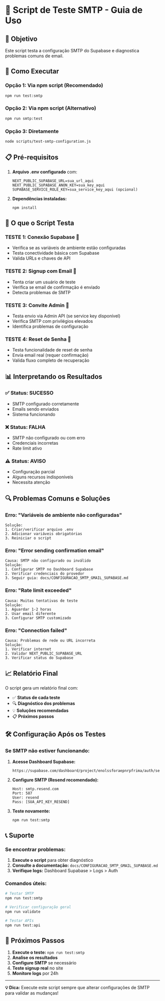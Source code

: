 # 📧 Script de Teste SMTP - Guia de Uso

## 🎯 **Objetivo**

Este script testa a configuração SMTP do Supabase e diagnostica problemas comuns de email.

## 🚀 **Como Executar**

### **Opção 1: Via npm script (Recomendado)**
```bash
npm run test:smtp
```

### **Opção 2: Via npm script (Alternativo)**
```bash
npm run smtp:test
```

### **Opção 3: Diretamente**
```bash
node scripts/test-smtp-configuration.js
```

## 📋 **Pré-requisitos**

1. **Arquivo .env configurado** com:
   ```
   NEXT_PUBLIC_SUPABASE_URL=sua_url_aqui
   NEXT_PUBLIC_SUPABASE_ANON_KEY=sua_key_aqui
   SUPABASE_SERVICE_ROLE_KEY=sua_service_key_aqui (opcional)
   ```

2. **Dependências instaladas:**
   ```bash
   npm install
   ```

## 🧪 **O que o Script Testa**

### **TESTE 1: Conexão Supabase** 📡
- Verifica se as variáveis de ambiente estão configuradas
- Testa conectividade básica com Supabase
- Valida URLs e chaves de API

### **TESTE 2: Signup com Email** 📧
- Tenta criar um usuário de teste
- Verifica se email de confirmação é enviado
- Detecta problemas de SMTP

### **TESTE 3: Convite Admin** 🔐
- Testa envio via Admin API (se service key disponível)
- Verifica SMTP com privilégios elevados
- Identifica problemas de configuração

### **TESTE 4: Reset de Senha** 🔑
- Testa funcionalidade de reset de senha
- Envia email real (requer confirmação)
- Valida fluxo completo de recuperação

## 📊 **Interpretando os Resultados**

### **✅ Status: SUCESSO**
- SMTP configurado corretamente
- Emails sendo enviados
- Sistema funcionando

### **❌ Status: FALHA**
- SMTP não configurado ou com erro
- Credenciais incorretas
- Rate limit ativo

### **⚠️ Status: AVISO**
- Configuração parcial
- Alguns recursos indisponíveis
- Necessita atenção

## 🔍 **Problemas Comuns e Soluções**

### **Erro: "Variáveis de ambiente não configuradas"**
```
Solução:
1. Criar/verificar arquivo .env
2. Adicionar variáveis obrigatórias
3. Reiniciar o script
```

### **Erro: "Error sending confirmation email"**
```
Causa: SMTP não configurado ou inválido
Solução:
1. Configurar SMTP no Dashboard Supabase
2. Verificar credenciais do provedor
3. Seguir guia: docs/CONFIGURACAO_SMTP_GMAIL_SUPABASE.md
```

### **Erro: "Rate limit exceeded"**
```
Causa: Muitas tentativas de teste
Solução:
1. Aguardar 1-2 horas
2. Usar email diferente
3. Configurar SMTP customizado
```

### **Erro: "Connection failed"**
```
Causa: Problemas de rede ou URL incorreta
Solução:
1. Verificar internet
2. Validar NEXT_PUBLIC_SUPABASE_URL
3. Verificar status do Supabase
```

## 📈 **Relatório Final**

O script gera um relatório final com:

- ✅ **Status de cada teste**
- 🔍 **Diagnóstico dos problemas**
- 💡 **Soluções recomendadas**
- 📋 **Próximos passos**

## 🛠️ **Configuração Após os Testes**

### **Se SMTP não estiver funcionando:**

1. **Acesse Dashboard Supabase:**
   ```
   https://supabase.com/dashboard/project/enolssforaepnrpfrima/auth/settings
   ```

2. **Configure SMTP (Resend recomendado):**
   ```
   Host: smtp.resend.com
   Port: 587
   User: resend
   Pass: [SUA_API_KEY_RESEND]
   ```

3. **Teste novamente:**
   ```bash
   npm run test:smtp
   ```

## 📞 **Suporte**

### **Se encontrar problemas:**

1. **Execute o script** para obter diagnóstico
2. **Consulte a documentação:** `docs/CONFIGURACAO_SMTP_GMAIL_SUPABASE.md`
3. **Verifique logs:** Dashboard Supabase > Logs > Auth

### **Comandos úteis:**
```bash
# Testar SMTP
npm run test:smtp

# Verificar configuração geral
npm run validate

# Testar APIs
npm run test:api
```

## 🎯 **Próximos Passos**

1. **Execute o teste:** `npm run test:smtp`
2. **Analise os resultados**
3. **Configure SMTP** se necessário
4. **Teste signup real** no site
5. **Monitore logs** por 24h

---

**💡 Dica:** Execute este script sempre que alterar configurações de SMTP para validar as mudanças! 